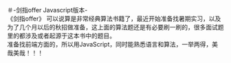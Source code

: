 ＃-剑指offer Javascript版本-   
《剑指offer》 可以说算是非常经典算法书籍了，最近开始准备找暑期实习，以及为了几个月以后的秋招做准备，这上面的算法题还是有必要刷一刷的，很多面试题里的都涉及或者起源于这本书中的题目。  
准备找前端方面的，所以用JavaScript，同时能熟悉语言和算法，一举两得，美哉美哉！！！
